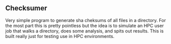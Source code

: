 ## Checksumer

Very simple program to generate sha cheksums of all files in a directory.
For the most part this is pretty pointless but the idea is to simulate an HPC user job that walks a directory, does some analysis, and spits out results. This is built really just for testing use in HPC environments. 
